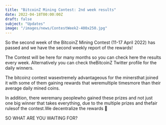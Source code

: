 ```yaml
---
title: "BitcoinZ Mining Contest: 2nd week results"
date: 2022-04-18T00:00:00Z
draft: false
subject: "Updates"
image: "/images/news/ContestWeek2-400x250.jpg"
---
```


So the second week of the BitcoinZ Mining Contest (11-17 April 2022) has passed and we have the second weekly report of the rewards!

The Contest will be here for many months so you can check here the results every week. Alternatively you can check theBitcoinZ Twitter profile for the daily winners.

The bitcoinz contest wasextremely advantageous for the minersthat joined it with some of them gaining rewards that weremultiple timesmore than their average daily mined coins.

In addition, there weremany peoplewho gained these prizes and not just one big winner that takes everything, due to the multiple prizes and thefair rulesof the contest.We decentralize the rewards 🙂

SO WHAT ARE YOU WAITING FOR?
